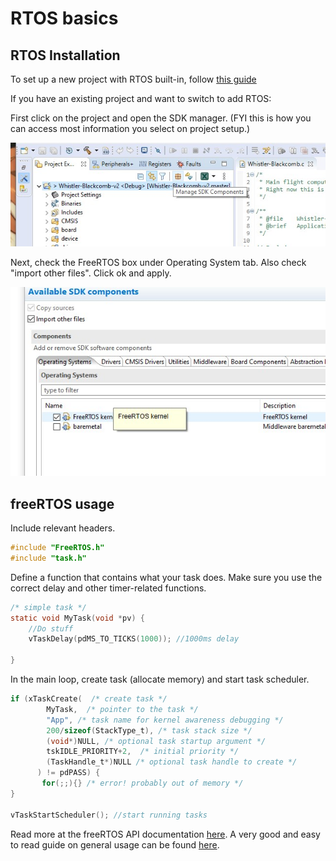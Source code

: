 # RTOS basics

## RTOS Installation

To set up a new project with RTOS built-in, follow [this guide](https://community.nxp.com/t5/Kinetis-Software-Development-Kit/How-to-create-an-FreeRTOS-project-with-MCUXpresso-IDE/ta-p/1107710)

If you have an existing project and want to switch to add RTOS:

First click on the project and open the SDK manager. (FYI this is how you can access most information you select on project setup.)

![](images/2-RTOS-SDKmanager.jpg)

Next, check the FreeRTOS box under Operating System tab. Also check "import other files". Click ok and apply.

![](images/2-RTOS-addFreeRTOS.jpg)



## freeRTOS usage

Include relevant headers.

```C
#include "FreeRTOS.h"
#include "task.h"
```

Define a function that contains what your task does. Make sure you use the correct delay and other timer-related functions.

```C
/* simple task */
static void MyTask(void *pv) {
    //Do stuff
   	vTaskDelay(pdMS_TO_TICKS(1000)); //1000ms delay
    
}
```

In the main loop, create task (allocate memory) and start task scheduler.

```C
if (xTaskCreate(  /* create task */
        MyTask,  /* pointer to the task */
        "App", /* task name for kernel awareness debugging */
        200/sizeof(StackType_t), /* task stack size */
        (void*)NULL, /* optional task startup argument */
        tskIDLE_PRIORITY+2,  /* initial priority */
        (TaskHandle_t*)NULL /* optional task handle to create */
      ) != pdPASS) {
       for(;;){} /* error! probably out of memory */
}

vTaskStartScheduler(); //start running tasks
```

Read more at the freeRTOS API documentation [here](https://www.freertos.org/a00106.html). A very good and easy to read guide on general usage can be found [here](https://www.freertos.org/fr-content-src/uploads/2018/07/161204_Mastering_the_FreeRTOS_Real_Time_Kernel-A_Hands-On_Tutorial_Guide.pdf). 
